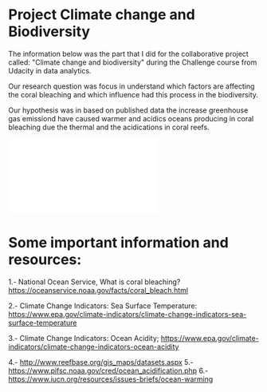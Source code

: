 # Project Climate change and Biodiversity

The information below was the part that I did for the collaborative project called: "Climate change and biodiversity" during the Challenge course from Udacity in data analytics. 

Our research question was focus in understand which factors are affecting the coral bleaching and which influence had this process in the biodiversity.

Our hypothesis was in based on published data the increase greenhouse gas emissiond have caused warmer and acidics oceans producing in coral bleaching due the thermal and the acidications in coral reefs. 


![pdf](climate_change2.pdf "Logo Title Text 1")

# Some important information and resources:

1.- National Ocean Service, What is coral bleaching? https://oceanservice.noaa.gov/facts/coral_bleach.html 

2.- Climate Change Indicators: Sea Surface Temperature: https://www.epa.gov/climate-indicators/climate-change-indicators-sea-surface-temperature

3.- Climate Change Indicators: Ocean Acidity; https://www.epa.gov/climate-indicators/climate-change-indicators-ocean-acidity 

4.- http://www.reefbase.org/gis_maps/datasets.aspx
5.- https://www.pifsc.noaa.gov/cred/ocean_acidification.php
6.- https://www.iucn.org/resources/issues-briefs/ocean-warming

